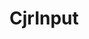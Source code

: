<!--
 * @Author: chenjunru
 * @Date: 2022-12-25 14:45:35
 * @LastEditTime: 2022-12-25 17:46:43
 * @LastEditors: chenjunru
 * @Description: Do not Edit
 * @FilePath: \my-components\packages\input\README.md
-->
# CjrInput